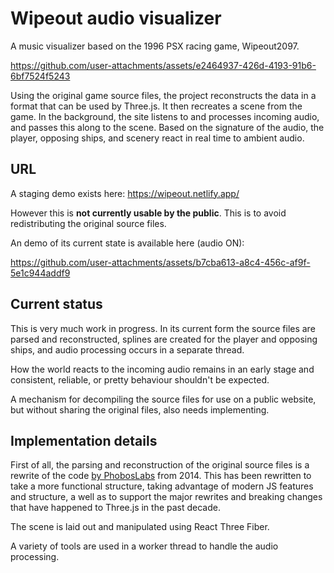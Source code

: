 # Wipeout audio visualizer

A music visualizer based on the 1996 PSX racing game, Wipeout2097.

https://github.com/user-attachments/assets/e2464937-426d-4193-91b6-6bf7524f5243


Using the original game source files, the project reconstructs the data in a format that can be used by Three.js. It then recreates a scene from the game. In the background, the site listens to and processes incoming audio, and passes this along to the scene. Based on the signature of the audio, the player, opposing ships, and scenery react in real time to ambient audio.


## URL

A staging demo exists here: https://wipeout.netlify.app/

However this is **not currently usable by the public**. This is to avoid redistributing the original source files.

An demo of its current state is available here (audio ON):

https://github.com/user-attachments/assets/b7cba613-a8c4-456c-af9f-5e1c944addf9



## Current status

This is very much work in progress. In its current form the source files are parsed and reconstructed, splines are created for the player and opposing ships, and audio processing occurs in a separate thread.

How the world reacts to the incoming audio remains in an early stage and consistent, reliable, or pretty behaviour shouldn't be expected.

A mechanism for decompiling the source files for use on a public website, but without sharing the original files, also needs implementing.



## Implementation details

First of all, the parsing and reconstruction of the original source files is a rewrite of the code [by PhobosLabs](https://github.com/phoboslab/wipeout) from 2014. This has been rewritten to take a more functional structure, taking advantage of modern JS features and structure, a well as to support the major rewrites and breaking changes that have happened to Three.js in the past decade. 

The scene is laid out and manipulated using React Three Fiber.

A variety of tools are used in a worker thread to handle the audio processing.



